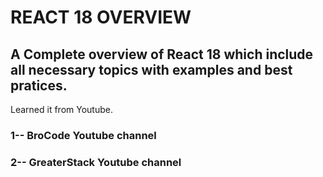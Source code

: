 # REACT 18 OVERVIEW

## A Complete overview of React 18 which include all necessary topics with examples and best pratices.
Learned it from Youtube.

### 1-- BroCode Youtube channel

### 2-- GreaterStack Youtube channel
